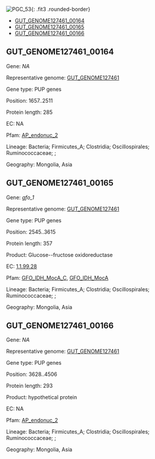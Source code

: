![PGC_53](../static/images/Clusters_figure/PGC_53.jpg){: .fit3 .rounded-border}

<ul id="myTab" class="nav nav-tabs">
  <li class="active">
        <a href="#tab1" data-toggle="tab">GUT_GENOME127461_00164</a>
  </li>
<li><a href="#tab2" data-toggle="tab">GUT_GENOME127461_00165</a></li>
<li><a href="#tab3" data-toggle="tab">GUT_GENOME127461_00166</a></li>
</ul>

<div id="myTabContent" class="tab-content">
  <div class="tab-pane fade in active" id="tab1">

<h2 id="GUT_GENOME127461_00164">GUT_GENOME127461_00164</h2>
<p>Gene: <em>NA</em>
<p>Representative genome: <a href="https://www.ebi.ac.uk/metagenomics/genomes/MGYG-HGUT-02089">GUT_GENOME127461</a></p>
<p>Gene type: PUP genes</p>
<p>Position: 1657..2511</p>
<p>Protein length: 285</p>
<p>EC: NA</p>
<p>Pfam: <a href="http://pfam.xfam.org/family/AP_endonuc_2">AP_endonuc_2</a></p>

<p>Lineage: Bacteria; Firmicutes_A; Clostridia; Oscillospirales; Ruminococcaceae; ; </p>
<p>Geography: Mongolia, Asia</p>
  </div>

  <div class="tab-pane fade" id="tab2">

<h2 id="GUT_GENOME127461_00165">GUT_GENOME127461_00165</h2>
<p>Gene: <em>gfo_1</em></p>
<p>Representative genome: <a href="https://www.ebi.ac.uk/metagenomics/genomes/MGYG-HGUT-02089">GUT_GENOME127461</a></p>
<p>Gene type: PUP genes</p>
<p>Position: 2545..3615</p>
<p>Protein length: 357</p>
<p>Product: Glucose--fructose oxidoreductase</p>
<p>EC: <a href="https://www.brenda-enzymes.org/enzyme.php?ecno=1.1.99.28">1.1.99.28</a></p>
<p>Pfam: <a href="http://pfam.xfam.org/family/GFO_IDH_MocA_C">GFO_IDH_MocA_C</a>, <a href="http://pfam.xfam.org/family/GFO_IDH_MocA">GFO_IDH_MocA</a></p>
<p>Lineage: Bacteria; Firmicutes_A; Clostridia; Oscillospirales; Ruminococcaceae; ; </p>
<p>Geography: Mongolia, Asia</p>

  </div>
  <div class="tab-pane fade" id="tab3">

<h2 id="GUT_GENOME127461_00166">GUT_GENOME127461_00166</h2>
<p>Gene: <em>NA</em></p>
<p>Representative genome: <a href="https://www.ebi.ac.uk/metagenomics/genomes/MGYG-HGUT-02089">GUT_GENOME127461</a></p>
<p>Gene type: PUP genes</p>
<p>Position: 3628..4506</p>
<p>Protein length: 293</p>
<p>Product: hypothetical protein</p>
<p>EC: NA</p>
<p>Pfam: <a href="http://pfam.xfam.org/family/AP_endonuc_2">AP_endonuc_2</a></p>

<p>Lineage: Bacteria; Firmicutes_A; Clostridia; Oscillospirales; Ruminococcaceae; ; </p>
<p>Geography: Mongolia, Asia</p>

  </div>
</div>

